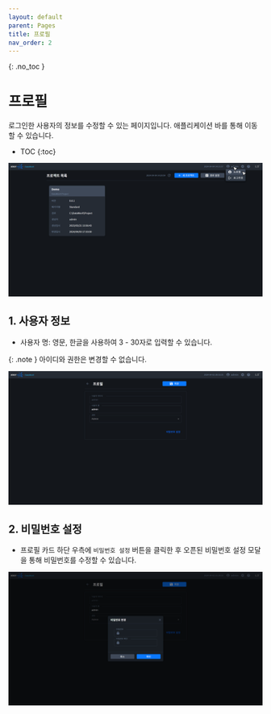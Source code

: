```yaml
---
layout: default
parent: Pages
title: 프로필
nav_order: 2
---
```


{: .no_toc }
# 프로필
로그인한 사용자의 정보를 수정할 수 있는 페이지입니다. 애플리케이션 바를 통해 이동할 수 있습니다.

- TOC
{:toc}

![Profile - Item](./profile-item.png)


## 1. 사용자 정보
- 사용자 명: 영문, 한글을 사용하여 3 - 30자로 입력할 수 있습니다. 

{: .note }
아이디와 권한은 변경할 수 없습니다.

![Profile](./profile.png)


## 2. 비밀번호 설정
- 프로필 카드 하단 우측에 `비밀번호 설정` 버튼을 클릭한 후 오픈된 비밀번호 설정 모달을 통해 비밀번호를 수정할 수 있습니다. 

![Profile - Password](./profile-password.png)

